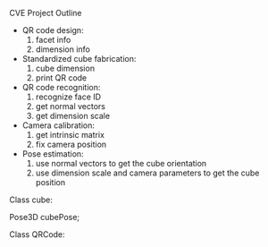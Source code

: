 CVE Project Outline

+ QR code design:
  1. facet info
  2. dimension info
+ Standardized cube fabrication: 
  1. cube dimension
  2. print QR code
+ QR code recognition:
  1. recognize face ID
  2. get normal vectors
  3. get dimension scale
+ Camera calibration:
  1. get intrinsic matrix
  2. fix camera position
+ Pose estimation:
  1. use normal vectors to get the cube orientation
  2. use dimension scale and camera parameters to get the cube position



Class cube:

Pose3D cubePose;



Class QRCode:





